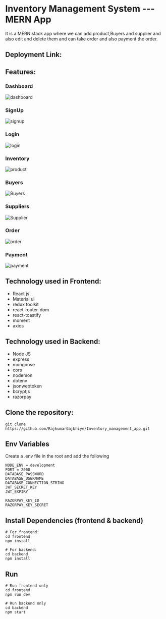# Inventory Management System ---MERN App

It is a MERN stack app where we can add product,Buyers and supplier and also edit and delete them and can take order and also payment the order.

## Deployment Link:


## Features:

### Dashboard

![dashboard](https://github.com/RajkumarGajbhiye/airline-app/assets/109793318/fca13f13-a27b-4c89-b76f-b78f7afdbbeb)

### SignUp

![signup](https://github.com/RajkumarGajbhiye/airline-app/assets/109793318/3fe4990d-198b-4d3f-a08b-6bdc910d7ba8)

### Login

![login](https://github.com/RajkumarGajbhiye/airline-app/assets/109793318/97e257be-82ce-4ff6-8f50-3efc694fc584)

### Inventory

![product](https://github.com/RajkumarGajbhiye/airline-app/assets/109793318/e530b7a5-d6a7-4d80-8515-d2a371ef9c20)

### Buyers

![Buyers](https://github.com/RajkumarGajbhiye/airline-app/assets/109793318/1ec1f468-6f4f-44ae-be6f-473ad90d5011)

### Suppliers

![Supplier](https://github.com/RajkumarGajbhiye/airline-app/assets/109793318/0d0e10e6-52f5-4073-9b54-bc0e0678fa41)

### Order

![order](https://github.com/RajkumarGajbhiye/airline-app/assets/109793318/e9c678d7-0f02-469d-a550-2bee031d354d)

### Payment

![payment](https://github.com/RajkumarGajbhiye/airline-app/assets/109793318/09324abe-904e-4b8b-81fe-fc3b1aa16c1a)


## Technology used in Frontend:

<ul>
<li>React js</li>
<li>Material ui</li>
<li>redux toolkit</li>
<li>react-router-dom</li>
<li>react-toastify</li>
<li>moment</li>
<li>axios</li>
</ul>

## Technology used in Backend:

<ul>
<li>Node JS</li>
<li>express</li>
<li>mongoose</li>
<li>cors</li>
<li>nodemon</li>
<li>dotenv</li>
<li>jsonwebtoken</li>
<li>bcryptjs</li>
<li>razorpay</li>
</ul>

## Clone the repository:
```
git clone https://github.com/RajkumarGajbhiye/Inventory_management_app.git
```
## Env Variables

Create a .env file in the root and add the following

```
NODE_ENV = development
PORT = 2000
DATABASE_PASSWORD  
DATABASE_USERNAME 
DATABASE_CONNECTION_STRING 
JWT_SECRET_KEY
JWT_EXPIRY 

RAZORPAY_KEY_ID
RAZORPAY_KEY_SECRET
```

## Install Dependencies (frontend & backend)

```
# For frontend:
cd frontend
npm install

# For backend:
cd backend
npm install
```

## Run

```
# Run frontend only
cd frontend
npm run dev

# Run backend only
cd backend
npm start
```

